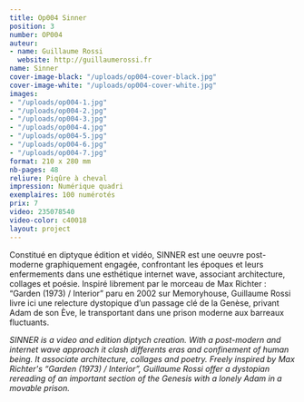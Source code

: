 ```yaml
---
title: Op004 Sinner
position: 3
number: OP004
auteur:
- name: Guillaume Rossi
  website: http://guillaumerossi.fr
name: Sinner
cover-image-black: "/uploads/op004-cover-black.jpg"
cover-image-white: "/uploads/op004-cover-white.jpg"
images:
- "/uploads/op004-1.jpg"
- "/uploads/op004-2.jpg"
- "/uploads/op004-3.jpg"
- "/uploads/op004-4.jpg"
- "/uploads/op004-5.jpg"
- "/uploads/op004-6.jpg"
- "/uploads/op004-7.jpg"
format: 210 x 280 mm
nb-pages: 48
reliure: Piqûre à cheval
impression: Numérique quadri
exemplaires: 100 numérotés
prix: 7
video: 235078540
video-color: c40018
layout: project
---
```


Constitué en diptyque édition et vidéo, SINNER est une oeuvre post-moderne graphiquement engagée, confrontant les époques et leurs enfermements dans une esthétique internet wave, associant architecture, collages et poésie.
Inspiré librement par le morceau de Max Richter : “Garden (1973) / Interior” paru en 2002 sur Memoryhouse, Guillaume Rossi livre ici une relecture dystopique d’un passage clé de la Genèse, privant Adam de son Ève, le transportant dans une prison moderne aux barreaux fluctuants.

*SINNER is a video and edition diptych creation. With a post-modern and internet wave approach it clash differents eras and confinement of human being. It associate architecture, collages and poetry.
Freely inspired by Max Richter's “Garden (1973) / Interior”, Guillaume Rossi offer a dystopian rereading of an important section of the Genesis with a lonely Adam in a movable prison.*
